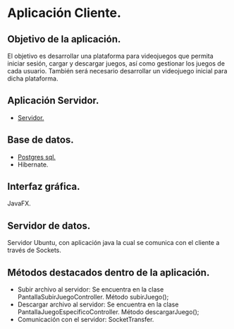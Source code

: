 # Aplicación Cliente.

## Objetivo de la aplicación.

El objetivo es desarrollar una plataforma para videojuegos que permita iniciar sesión, cargar y descargar juegos, así como gestionar los juegos de cada usuario. También será necesario desarrollar un videojuego inicial para dicha plataforma.

## Aplicación Servidor.

* [Servidor.](https://gitlab.com/iesaglinformatica/curso_22_23/reto_dam2/equipo1/cliente_servidor/servidor)

## Base de datos.
* [Postgres sql.](https://gitlab.com/iesaglinformatica/curso_22_23/reto_dam2/equipo1/cliente_servidor/cliente/-/blob/main/Sql/Postgresql_bd_mysteam.sql)
* Hibernate.

## Interfaz gráfica.
JavaFX.

## Servidor de datos.
Servidor Ubuntu, con aplicación java la cual se comunica con el cliente a través de Sockets. 

## Métodos destacados dentro de la aplicación.

* Subir archivo al servidor: Se encuentra en la clase PantallaSubirJuegoController. Método subirJuego();
* Descargar archivo al servidor:  Se encuentra en la clase PantallaJuegoEspecificoController. Método descargarJuego();
* Comunicación con el servidor: SocketTransfer.

